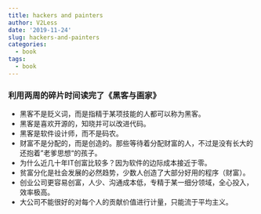 ```yaml
---
title: hackers and painters
author: V2Less
date: '2019-11-24'
slug: hackers-and-painters
categories:
  - book
tags:
  - book
---
```

### 利用两周的碎片时间读完了《黑客与画家》
- 黑客不是贬义词，而是指精于某项技能的人都可以称为黑客。
- 黑客是喜欢开源的，知晓并可以改进代码。
- 黑客是软件设计师，而不是码农。
- 财富不是分配的，而是创造的。那些等待着分配财富的人，不过是没有长大的还抱着”老爹思想“的孩子。
- 为什么近几十年IT创富比较多？因为软件的边际成本接近于零。
- 贫富分化是社会发展的必然趋势，少数人创造了大部分好用的程序（财富）。
- 创业公司更容易创富，人少、沟通成本低，专精于某一细分领域，全心投入，效率极高。
- 大公司不能很好的对每个人的贡献价值进行计量，只能流于平均主义。
